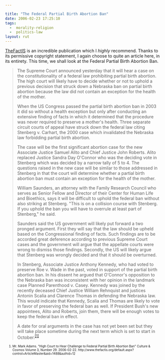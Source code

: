```yaml
---

title: "The Federal Partial Birth Abortion Ban"
date: 2006-02-23 17:25:10
tags:
  -  morality-religion
  -  politics-law
layout: rut
---
```



<p><a href="http://www.thefactis.org">TheFactIS</a> is an incredible publication which I <em>highly</em> recommend.  Thanks to its permissive copyright statement, I again choose to quite an article here, in its entirety.  This time, we shall look at the Federal Partial Birth Abortion Ban.</p>  <blockquote><p>The Supreme Court announced yesterday that it will hear a case on the constitutionality of a federal law prohibiting partial birth abortion. The high court will likely have to decide whether or not to uphold a previous decision that struck down a Nebraska ban on partial birth abortion because the law did not contain an exception for the health of the mother.</p>  <p>When the US Congress passed the partial birth abortion ban in 2003 it did so without a health exception but only after conducting an extensive finding of facts in which it determined that the procedure was never required to preserve a mother's health. Three separate circuit courts of appeal have struck down the federal law citing Stenberg v. Carhart, the 2000 case which invalidated the Nebraska law forbidding partial birth abortion.</p>  <p>The case will be the first significant abortion case for the new Associate Justice Samuel Alito and Chief Justice John Roberts. Alito replaced Justice Sandra Day O'Connor who was the deciding vote in Stenberg which was decided by a narrow tally of 5 to 4. The questions raised in the new case will be similar to those addressed in Stenberg in that the court will determine whether a partial birth abortion ban must contain an exception for the health of the mother.</p>  <p>William Saunders, an attorney with the Family Research Council who serves as Senior Fellow and Director of their Center for Human Life and Bioethics, says it will be difficult to uphold the federal ban without also striking at Stenberg. "This is on a collision course with Stenberg. If you uphold the ban you will have to overrule at least part of Stenberg," he said.</p>  <p>Saunders said the US government will likely put forward a two pronged argument. First they will say that the law should be upheld based on the Congressional finding of facts. Such findings are to be accorded great deference according to previous Supreme Court cases and the government will argue that the appellate courts were wrong to dismiss those findings. Secondly, the US will likely argue that Stenberg was wrongly decided and that it should be overturned.</p>  <p>In Stenberg, Associate Justice Anthony Kennedy, who had voted to preserve Roe v. Wade in the past, voted in support of the partial birth abortion ban. In his dissent he argued that O'Connor's opposition to the Nebraska ban was inconsistent with her opinion in the landmark case Planned Parenthood v. Casey. Kennedy was joined by the recently deceased Chief Justice William Rehnquist and justices Antonin Scalia and Clarence Thomas in defending the Nebraska law. This would indicate that Kennedy, Scalia and Thomas are likely to vote in favor of preserving the federal ban as well. If President Bush's new appointees, Alito and Roberts, join them, there will be enough votes to keep the federal ban in effect.</p>  <p>A date for oral arguments in the case has not yet been set but they will take place sometime during the next term which is set to start in October.<sup><a href="http://www.thefactis.org/default.aspx?control=ArticleMaster&aid=1488&authid=12" title="High Court to Hear Challenge to Federal Partial Birth Abortion Ban">[1]</a></sup></p></blockquote>  <ol><font size="-2"><li><font size="-2">Mr. Mark Adams. "High Court to Hear Challenge to Federal Partial Birth Abortion Ban" Culture &amp; Cosmos Volume 3, Number 29. 2006-02-22. http://www.thefactis.org/default.aspx?control=ArticleMaster&aid=1488&authid=12 </font></li></font></ol>

